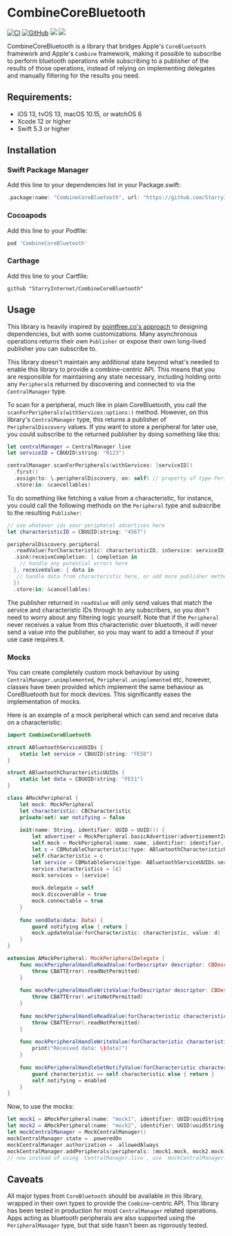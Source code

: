 # CombineCoreBluetooth

[![CI](https://github.com/StarryInternet/CombineCoreBluetooth/actions/workflows/ci.yml/badge.svg)](https://github.com/StarryInternet/CombineCoreBluetooth/actions/workflows/ci.yml)
[![GitHub](https://img.shields.io/github/license/StarryInternet/CombineCoreBluetooth)](https://github.com/StarryInternet/CombineCoreBluetooth/blob/master/LICENSE)
[![](https://img.shields.io/endpoint?url=https%3A%2F%2Fswiftpackageindex.com%2Fapi%2Fpackages%2FStarryInternet%2FCombineCoreBluetooth%2Fbadge%3Ftype%3Dswift-versions)](https://swiftpackageindex.com/StarryInternet/CombineCoreBluetooth)
[![](https://img.shields.io/endpoint?url=https%3A%2F%2Fswiftpackageindex.com%2Fapi%2Fpackages%2FStarryInternet%2FCombineCoreBluetooth%2Fbadge%3Ftype%3Dplatforms)](https://swiftpackageindex.com/StarryInternet/CombineCoreBluetooth)

CombineCoreBluetooth is a library that bridges Apple's `CoreBluetooth` framework and Apple's `Combine` framework, making it possible to subscribe to perform bluetooth operations while subscribing to a publisher of the results of those operations, instead of relying on implementing delegates and manually filtering for the results you need.

## Requirements:

- iOS 13, tvOS 13, macOS 10.15, or watchOS 6
- Xcode 12 or higher
- Swift 5.3 or higher

## Installation

### Swift Package Manager

Add this line to your dependencies list in your Package.swift:

```swift
.package(name: "CombineCoreBluetooth", url: "https://github.com/StarryInternet/CombineCoreBluetooth.git", from: "0.3.0"),
```

### Cocoapods

Add this line to your Podfile:

```ruby
pod 'CombineCoreBluetooth'
```

### Carthage

Add this line to your Cartfile:

```
github "StarryInternet/CombineCoreBluetooth"
```

## Usage

This library is heavily inspired by [pointfree.co's approach](https://www.pointfree.co/collections/dependencies) to designing dependencies, but with some customizations. Many asynchronous operations returns their own `Publisher` or expose their own long-lived publisher you can subscribe to.

This library doesn't maintain any additional state beyond what's needed to enable this library to provide a combine-centric API. This means that you are responsible for maintaining any state necessary, including holding onto any `Peripheral`s returned by discovering and connected to via the `CentralManager` type.

To scan for a peripheral, much like in plain CoreBluetooth, you call the `scanForPeripherals(withServices:options:)` method. However, on this library's `CentralManager` type, this returns a publisher of `PeripheralDiscovery` values. If you want to store a peripheral for later use, you could subscribe to the returned publisher by doing something like this:

```swift
let centralManager = CentralManager.live
let serviceID = CBUUID(string: "0123")

centralManager.scanForPeripherals(withServices: [serviceID])
  .first()
  .assign(to: \.peripheralDiscovery, on: self) // property of type PeripheralDiscovery
  .store(in: &cancellables)
```

To do something like fetching a value from a characteristic, for instance, you could call the following methods on the `Peripheral` type and subscribe to the resulting `Publisher`:

```swift
// use whatever ids your peripheral advertises here
let characteristicID = CBUUID(string: "4567")

peripheralDiscovery.peripheral
  .readValue(forCharacteristic: characteristicID, inService: serviceID)
  .sink(receiveCompletion: { completion in
    // handle any potential errors here
  }, receiveValue: { data in
   // handle data from characteristic here, or add more publisher methods to map and transform it.
  })
  .store(in: &cancellables)
```

The publisher returned in `readValue` will only send values that match the service and characteristic IDs through to any subscribers, so you don't need to worry about any filtering logic yourself. Note that if the `Peripheral` never receives a value from this characteristic over bluetooth, it will never send a value into the publisher, so you may want to add a timeout if your use case requires it.

### Mocks

You can create completely custom mock behaviour by using `CentralManager.unimplemented`, `Peripheral.unimplemented` etc, however, classes have been provided which implement the same behaviour as CoreBluetooth but for mock devices. This significantly eases the implementation of mocks.

Here is an example of a mock peripheral which can send and receive data on a characteristic:

```swift
import CombineCoreBluetooth

struct ABluetoothServiceUUIDs {
    static let service = CBUUID(string: "FE50")
}

struct ABluetoothCharacteristicUUIDs {
    static let data = CBUUID(string: "FE51")
}

class AMockPeripheral {
    let mock: MockPeripheral
    let characteristic: CBCharacteristic
    private(set) var notifying = false
    
    init(name: String, identifier: UUID = UUID()) {
        let advertiser = MockPeripheral.basicAdvertiser(advertisementInterval: 2, advertisementData: AdvertisementData([.localName: name, .isConnectable: true, .serviceUUIDs: [ABluetoothServiceUUIDs.service]]))
        self.mock = MockPeripheral(name: name, identifier: identifier, advertiser: advertiser)
        let c = CBMutableCharacteristic(type: ABluetoothCharacteristicUUIDs.data, properties: [.write, .writeWithoutResponse, .notify], value: nil, permissions: [.writeable])
        self.characteristic = c
        let service = CBMutableService(type: ABluetoothServiceUUIDs.service, primary: true)
        service.characteristics = [c]
        mock.services = [service]
        
        mock.delegate = self
        mock.discoverable = true
        mock.connectable = true
    }
    
    func sendData(data: Data) {
        guard notifying else { return }
        mock.updateValue(forCharacteristic: characteristic, value: d)
    }
}

extension AMockPeripheral: MockPeripheralDelegate {
    func mockPeripheralHandleReadValue(forDescriptor descriptor: CBDescriptor) async throws -> Data {
        throw CBATTError(.readNotPermitted)
    }
    
    func mockPeripheralHandleWriteValue(forDescriptor descriptor: CBDescriptor, value: Data) async throws {
        throw CBATTError(.writeNotPermitted)
    }
    
    func mockPeripheralHandleReadValue(forCharacteristic characteristic: CBCharacteristic) async throws -> Data {
        throw CBATTError(.readNotPermitted)
    }
    
    func mockPeripheralHandleWriteValue(forCharacteristic characteristic: CBCharacteristic, value: Data, writeType: CBCharacteristicWriteType) async throws {
        print("Received data: \(data)")
    }
    
    func mockPeripheralHandleSetNotifyValue(forCharacteristic characteristic: CBCharacteristic, enabled: Bool) async throws {
        guard characteristic == self.characteristic else { return }
        self.notifying = enabled
    }
}
```

Now, to use the mocks:

```swift
let mock1 = AMockPeripheral(name: "mock1", identifier: UUID(uuidString: "DA41ED25-94E0-41F9-9CBD-F8855B4EDF22")!)
let mock2 = AMockPeripheral(name: "mock2", identifier: UUID(uuidString: "DA41ED25-94E0-41F9-9CBD-F8855B4EDF23")!)
let mockCentralManager = MockCentralManager()
mockCentralManager.state = .poweredOn
mockCentralManager.authorization = .allowedAlways
mockCentralManager.addPeripherals(peripherals: [mock1.mock, mock2.mock])
// now instead of using `CentralManager.live`, use `mockCentralManager.centralManager`
```

## Caveats

All major types from `CoreBluetooth` should be available in this library, wrapped in their own types to provide the `Combine`-centric API. This library has been tested in production for most `CentralManager` related operations. Apps acting as bluetooth peripherals are also supported using the `PeripheralManager` type, but that side hasn't been as rigorously tested.
